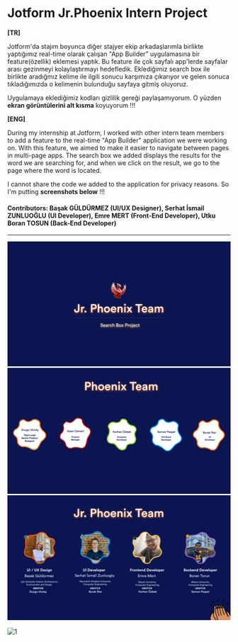 # Jotform Jr.Phoenix Intern Project

**[TR]**

Jotform'da stajım boyunca diğer stajyer ekip arkadaşlarımla birlikte yaptığımız real-time olarak çalışan "App Builder" uygulamasına bir feature(özellik) eklemesi yaptık. Bu feature ile çok sayfalı app'lerde sayfalar arası gezinmeyi kolaylaştırmayı hedefledik. Eklediğimiz search box ile birlikte aradığmız kelime ile ilgili sonucu karşımıza çıkarıyor ve gelen sonuca tıkladığımızda o kelimenin bulunduğu sayfaya gitmiş oluyoruz. 

Uygulamaya eklediğimiz kodları gizlilik gereği paylaşamıyorum. O yüzden **ekran görüntülerini alt kısma** koyuyorum !!!

**[ENG]**

During my internship at Jotform, I worked with other intern team members to add a feature to the real-time "App Builder" application we were working on. With this feature, we aimed to make it easier to navigate between pages in multi-page apps. The search box we added displays the results for the word we are searching for, and when we click on the result, we go to the page where the word is located.

I cannot share the code we added to the application for privacy reasons. So I'm putting **screenshots below** !!!


#### Contributors: Başak GÜLDÜRMEZ (UI/UX Designer), Serhat İsmail ZUNLUOĞLU (UI Developer), Emre MERT (Front-End Developer), Utku Boran TOSUN (Back-End Developer)
---

![alt text](https://github.com/serhatzunluoglu/Jotform-intern-project/blob/992d2013453cc5c1bd6fc443687a7f25815c0e8a/jotform-1.png)
![alt text](https://github.com/serhatzunluoglu/Jotform-intern-project/blob/992d2013453cc5c1bd6fc443687a7f25815c0e8a/jotform-2.png)
![alt text](https://github.com/serhatzunluoglu/Jotform-intern-project/blob/992d2013453cc5c1bd6fc443687a7f25815c0e8a/jotform-3.png)

![1](https://github.com/serhatzunluoglu/Jotform-intern-project/blob/fd87f4ab82e1498cabec804777ddad80493801e8/Jotform-Intern-Project.gif)
